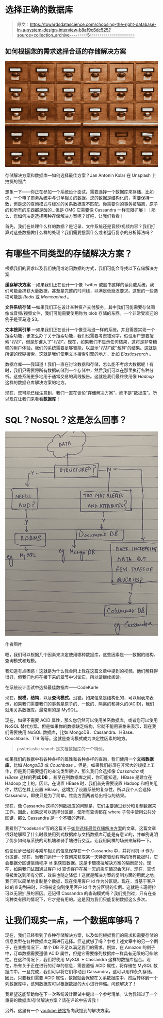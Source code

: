 # 选择正确的数据库

> 原文：<https://towardsdatascience.com/choosing-the-right-database-in-a-system-design-interview-b8af9c6dc525?source=collection_archive---------5----------------------->

## 如何根据您的需求选择合适的存储解决方案

![](img/804967fcc41d241d166e246515b10151.png)

存储解决方案和数据库—如何选择最佳方案？Jan Antonin Kolar 在 Unsplash 上拍摄的照片

想象一下——你正在参加一个系统设计面试，需要选择一个数据库来存储，比如说，一个电子商务系统中与订单相关的数据。您的数据是结构化的，需要保持一致，但是您的查询模式与标准的关系数据库不匹配。你需要你的事务被隔离，原子的和所有的东西都是酸的…但是 OMG 它需要像 Cassandra 一样无限扩展！！那么，您如何决定选择哪种存储解决方案呢？好吧，让我们看看！

首先，我们在处理什么样的数据？是记录、文件系统还是音频/视频内容？我们打算对这些数据做什么样的处理？我们需要搜索什么或者运行复杂的分析算法吗？

# 有哪些不同类型的存储解决方案？

根据我们的要求以及我们使用或访问数据的方式，我们可能会寻找以下存储解决方案:

**缓存解决方案** —如果我们正在设计一个像 Twitter 或脸书这样的读负载系统，我们可能会捕获大量数据，甚至是完整的时间线，以满足低延迟要求。这里的一些选项可能是 *Redis* 或 *Memcached* 。

**文件系统存储** —如果我们正在设计某种资产交付服务，其中我们可能需要存储图像或音频/视频文件，我们可能需要使用称为 blob 存储的东西。一个非常受欢迎的例子是亚马逊 S3。

**文本搜索引擎** —如果我们正在设计一个像亚马逊一样的系统，并且需要实现一个搜索功能，该怎么办？关于搜索功能，我们也需要考虑错别字。假设用户想要搜索“*衬衫*”，但是却键入了“*衬衫*”。现在，如果我们不显示任何结果，这将是非常糟糕的用户体验。我们的系统需要足够智能，以显示“*衬衫*”或“*短裤*”的结果。这就是所谓的模糊搜索，这就是我们使用文本搜索引擎的地方，比如 *Elasticsearch* 。

数据仓库——我知道！我们一直在讨论数据和存储，怎么能不考虑大数据呢！有时，我们只需要将所有数据转储到一个存储中，然后我们可以在那里执行各种分析。这些系统更多地用于通常交易的离线报告。这就是我们最终使用像 *Hadoop* 这样的数据仓库解决方案的地方。

现在，您可能已经注意到，我们一直在谈论“存储解决方案”，而不是“数据库”。所以现在让我们来看看**数据库**！

# **SQL？NoSQL？这是怎么回事？**

![](img/5460af4426966ea7502d172bf51e74d4.png)

作者图片

嗯，我们可以根据几个因素来决定使用哪种数据库，这些因素是——数据的结构、查询模式和规模。

我知道有点困惑！这就是为什么我会附上我在这篇文章中提到的视频。他们解释得很好，但我们也将在接下来的章节中讨论它，所以请继续阅读。

在系统设计面试中选择最佳数据库——CodeKarle

现在，**规模**，**结构**，以及**查询模式**。没错。如果信息是结构化的，可以用表来表示，如果我们需要我们的事务是原子的、一致的、隔离的和持久的(ACID)，我们就用关系数据库。最常用的是 MySQL。

现在，如果不需要 ACID 属性，那么您仍然可以使用关系数据库，或者您可以使用 NoSQL 替代方案。但是如果你的数据缺乏结构，它就不能用表格来表示，现在我们需要使用 NoSQL 数据库，比如 MongoDB、Cassandra、HBase、Couchbase、T19 等等。这就是查询模式成为决定性因素的地方。

> psst:elastic search 是文档数据库的一个特例。

如果我们的数据中有各种各样的属性和各种各样的查询，我们使用一个**文档数据库**，比如 *MongoDB* 或 *Couchbase* 。但是，如果我们必须在非常大的规模上工作，但是我们需要运行的查询类型很少，那么我们会选择像 *Cassandra* 或 *HBase* 这样的**列式 DB** 。甚至在列数据库之间，你可能知道，HBase 是建立在 Hadoop 之上的。因此，在设置 HBase 时，我们首先需要设置 Hadoop 和相关组件，然后在其上设置 HBase。这增加了设置系统的复杂性，所以我个人会选择 Cassandra，即使只是为了简单。性能方面两者给出相似的结果。

现在，像 Cassandra 这样的列数据库的问题是，它们主要通过划分和复制数据来工作。因此，如果您可以选择分区键，使所有查询都在 where 子句中使用公共分区键，那么 Cassandra 是一个不错的选择。

我看到了“codekarle”写的这篇关于[如何选择最佳存储解决方案](https://www.codekarle.com/system-design/Database-system-design.html)的文章，这篇文章很好地解释了什么时候使用列式数据库与文档数据库可能是有意义的，并举例说明了优步如何与系统的司机端和骑手端进行交互。让我用同样的场景来解释一下。

假设优步已经将与乘车相关的信息保存在一个 Cassandra 中，并将司机 id 作为分区键。现在，当我们运行一个查询来获取某一天特定驱动程序的所有数据时，它会根据分区键驱动程序 id 来获取数据。这是卡珊德拉解决方案的隔断部分。现在，如果我们试图通过客户 id 查询客户在某一天的乘车情况会怎样。现在，查询将被发送到所有分区，效率也随之降低！这就是解决方案的复制方面的用武之地。我们可以简单地复制整个数据，现在使用客户 id 作为分区键。现在，当基于客户 id 的查询到来时，它将被定向到使用客户 id 作为分区键的实例。这就是卡珊德拉可以无限扩展的原因。还记得 Cassandra 的查询模式吗？我们提到过，只有在查询种类有限的情况下，它才是有用的。这是因为我们只能复制数据这么多次。

# 让我们现实一点，一个数据库够吗？

现在，我们已经看到了各种存储解决方案，以及如何根据我们的需求和需要存储的信息类型在各种数据库之间进行选择。但这就够了吗？参考上述文章中的另一个例子，在某些情况下，单个 DB 不足以满足我们的需求。例如，在 Amazon 的例子中，订单数据需要遵循 ACID 属性，但是它需要像列数据库一样具有无限的可伸缩性。在这种情况下，我们将使用 MySQL + Cassandra 这样的数据库组合。现在，所有关于正在进行的订单的信息，需要遵循 ACID 属性，将存储在 MySQL 数据库中，一旦完成，我们可以将它们移动到 Cassandra，这可以用作永久存储。因此，只要我们需要 ACID 属性，数据就会保留在关系数据库中，然后转移到一个列数据库中，该列数据库可以根据数据的大小进行伸缩。问题解决了！

我希望这能帮助你在下一次系统设计面试中提出一个参考清单。认为我错过了一个重要的数据库/存储解决方案？请在评论中告诉我！

另外，这里有一个 [youtube 链接](https://youtu.be/cODCpXtPHbQ)指向我提到的解决方案。